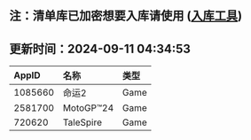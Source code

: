 ## 注：清单库已加密想要入库请使用 ([入库工具](https://github.com/BlankTMing/ManifestAutoUpdate/releases))

## 更新时间：2024-09-11 04:34:53
| AppID | 名称 | 类型  |
| :-------------------- | :----------------------------- | :----------- |
| 1085660 | 命运2| Game |
| 2581700 | MotoGP™24| Game |
| 720620 | TaleSpire| Game |
